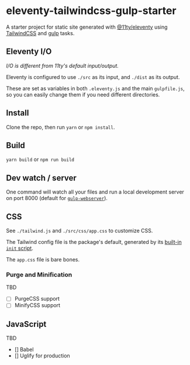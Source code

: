 # eleventy-tailwindcss-gulp-starter

A starter project for static site generated with [@11ty/eleventy](https://11ty.io/) using [TailwindCSS](https://tailwindcss.com/) and [gulp](https://gulpjs.com/) tasks.

## Eleventy I/O

*I/O is different from 11ty's default input/output.*

Eleventy is configured to use `./src` as its input, and `./dist` as its output.

These are set as variables in both `.eleventy.js` and the main `gulpfile.js`, so you can easily change them if you need different directories.

## Install

Clone the repo, then run `yarn` or `npm install`.

## Build

`yarn build` or `npm run build`

## Dev watch / server

One command will watch all your files and run a local development server on port 8000 (default for [`gulp-webserver`](https://www.npmjs.com/package/gulp-webserver)).

## CSS

See `./tailwind.js` and `./src/css/app.css` to customize CSS.

The Tailwind config file is the package's default, generated by its [built-in `init` script](https://tailwindcss.com/docs/installation#2-create-a-tailwind-config-file).

The `app.css` file is bare bones.

### Purge and Minification

TBD

- [ ] PurgeCSS support
- [ ] MinifyCSS support

## JavaScript

TBD

- [] Babel
- [] Uglify for production
